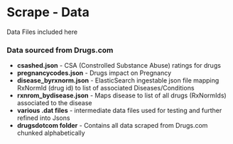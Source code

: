# Scrape - Data
Data Files included here

### Data sourced from Drugs.com
* **csashed.json** - CSA (Constrolled Substance Abuse) ratings for drugs
* **pregnancycodes.json** - Drugs impact on Pregnancy
* **disease_byrxnorm.json** - ElasticSearch ingestable json file mapping  RxNormId (drug id) to list of associated Diseases/Conditions
* **rxnrom_bydisease.json** - Maps disease to list of all drugs (RxNormIds) associated to the disease
* **various .dat files** - intermediate data files used for testing and further refined into Jsons
* **drugsdotcom folder** - Contains all data scraped from Drugs.com chunked alphabetically
